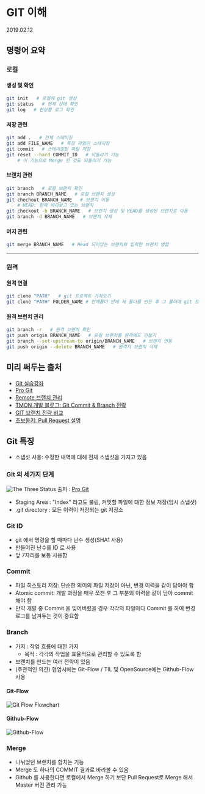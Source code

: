 # GIT 이해

2019.02.12

## 명령어 요약

### 로컬

#### 생성 및 확인

```bash
git init   # 로컬에 git 생성
git status   # 현재 상태 확인
git log   # 현상황 로그 확인
```

#### 저장 관련

```bash
git add .   # 전체 스테이징
git add FILE_NAME   # 특정 파일만 스테이징
git commit   # 스테이징된 파일 저장
git reset --hard COMMIT_ID   # 되돌리기 기능
    # 이 기능으로 Merge 된 것도 되돌리기 가능
```

#### 브랜치 관련

```bash
git branch   # 로컬 브랜치 확인
git branch BRANCH_NAME   # 로컬 브랜치 생성
git chechout BRANCH_NAME   # 브랜치 이동
    # HEAD: 현재 바라보고 있는 브랜치
git checkout -b BRANCH_NAME   # 브랜치 생성 및 HEAD를 생성된 브랜치로 이동
git branch -d BRANCH_NAME   # 브랜치 삭제
```

#### 머지 관련

```bash
git merge BRANCH_NAME   # Head 되어있는 브랜치와 입력한 브랜치 병합
```

---

### 원격

#### 원격 연결

```bash
git clone "PATH"   # git 프로젝트 가져오기
git clone "PATH" FOLDER_NAME # 현재폴더 안에 새 폴더를 만든 후 그 폴더에 git 프로젝트 가져오기
```

#### 원격 브런치 관리

```bash
git branch -r   # 원격 브랜치 확인
git push origin BRANCH_NAME   # 로컬 브랜치를 원격에도 만들기
git branch --set-upstream-to origin/BRANCH_NAME   # 브랜치 연동
git push origin --delete BRANCH_NAME   # 원격지 브랜치 삭제
```

## 미리 써두는 출처

- [Git 실습강좌](http://www.jejucodingcamp.com/1.pdf)
- [Pro Git](https://git-scm.com/book/ko/v2)
- [Remote 브랜치 관리](https://trustyoo86.github.io/git/2017/11/28/git-remote-branch-create.html)
- [TMON 개발 블로그: Git Commit & Branch 전략](http://blog.naver.com/PostView.nhn?blogId=tmondev&logNo=220763012361)
- [GIT 브랜치 전략 비교](https://ujuc.github.io/2015/12/16/git-flow-github-flow-gitlab-flow/)
- [초보몽키: Pull Request 설명](https://wayhome25.github.io/git/2017/07/08/git-first-pull-request-story/)

## Git 특징

- 스냅샷 사용: 수정한 내역에 대해 전체 스냅샷을 가지고 있음

### Git 의 세가지 단계

![The Three Status](https://git-scm.com/book/en/v2/images/areas.png)
출처 : [Pro Git](https://git-scm.com/book/ko/v2/%EC%8B%9C%EC%9E%91%ED%95%98%EA%B8%B0-Git-%EA%B8%B0%EC%B4%88)

- Staging Area : "Index" 라고도 불림, 커밋할 파일에 대한 정보 저장(임시 스냅샷)
- .git directory : 모든 이력이 저장되는 git 저장소

### Git ID

- git 에서 명령을 할 때마다 난수 생성(SHA1 사용)
- 만들어진 난수를 ID 로 사용
- 앞 7자리를 보통 사용함

### Commit

- 파일 히스토리 저장: 단순한 의미의 파일 저장이 아닌, 변경 이력을 같이 담아야 함
- Atomic commit: 개발 과정을 매우 쪼갠 후 그 부분의 이력을 같이 담아 commit 해야 함
- 만약 개발 중 Commit 을 잊어버렸을 경우 각각의 파일마다 Commit 를 하여 변경 로그를 남겨두는 것이 중요함

### Branch

- 가지 : 작업 흐름에 대한 가지
  - 목적 : 각각의 작업을 효율적으로 관리할 수 있도록 함
- 브랜치를 만드는 여러 전략이 있음
- (주관적인 의견) 협업시에는 Git-Flow / TIL 및 OpenSource에는 Github-Flow 사용

#### Git-Flow

![Git Flow Flowchart](https://nvie.com/img/git-model@2x.png)

#### Github-Flow

![Github-Flow](https://cdn-images-1.medium.com/max/1600/1*iHPPa72N11sBI_JSDEGxEA.png)

### Merge

- 나뉘었던 브랜치를 합치는 기능
- Merge 도 하나의 COMMIT 결과로 바라볼 수 있음
- Github 를 사용한다면 로컬에서 Merge 하기 보단 Pull Request로 Merge 해서 Master 버전 관리 가능
